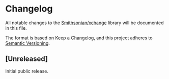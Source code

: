 # Changelog

All notable changes to the [Smithsonian/xchange](https://github.com/Smithsonian/xchange) library will be documented 
in this file.

The format is based on [Keep a Changelog](https://keepachangelog.com/en/1.1.0/), and this project adheres to 
[Semantic Versioning](https://semver.org/spec/v2.0.0.html).


## [Unreleased]

Initial public release.

